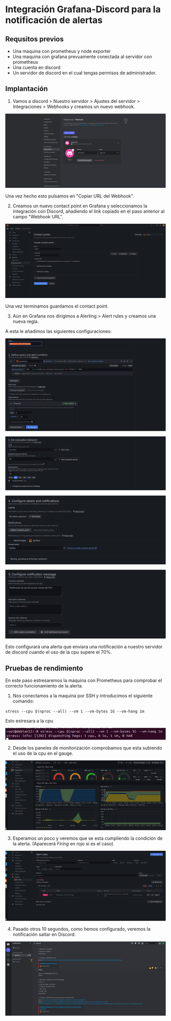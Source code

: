 # Integración Grafana-Discord para la notificación de alertas

## Requsitos previos

* Una maquina con prometheus y node exporter
* Una maquina con grafana prevuamente conectada al servidor con prometheus
* Una cuenta en discord
* Un servidor de discord en el cual tengas permisos de administrador.

## Implantación

1. Vamos a discord > Nuestro  servidor > Ajustes del servidor > Integraciones > Webhooks y creamos un nuevo webhook.

![alt text](<IMG/1.png>)

Una vez hecho esto pulsamos en "Copiar URL del Webhook".

2. Creamos un nuevo contact point en Grafana y seleccionamos la integración con Discord, añadiendo el link copiado en el paso anterior al campo "Webhook URL".

![alt text](IMG/2.png)

Una vez terminamos guardamos el contact point.

3. Aún en Grafana nos dirigimos a Alerting > Alert rules y creamos una nueva regla.

A esta le añadimos las siguientes configuraciones:

![alt text](IMG/3.png)

![alt text](IMG/4.png)

![alt text](IMG/5.png)

![alt text](IMG/6.png)

Esto configurará una alerta que enviara una notificación a nuestro servidor de discord cuando el uso de la cpu supere el 70%.

## Pruebas de rendimiento

En este paso estresaremos la maquina con Prometheus para comprobar el correcto funcionamiento de la alerta.

1. Nos conectamos a la maquina por SSH y introducimos el siguiente comando:

`stress --cpu $(nproc --all) --vm 1 --vm-bytes 1G --vm-hang 1m`

Esto estresara a la cpu

![alt text](IMG/7.png)

2. Desde los paneles de monitorización comprobamos que esta subiendo el uso de la cpu en el gauge.

![alt text](IMG/8.png)

3. Esperamos un poco y veremos que se esta cumpliendo la condición de la alerta. (Aparecerá *Firing* en rojo si es el caso)

![alt text](IMG/9.png)

4. Pasado otros 10 segundos, como hemos configurado, veremos la notificación saltar en Discord.

![alt text](IMG/10.png)